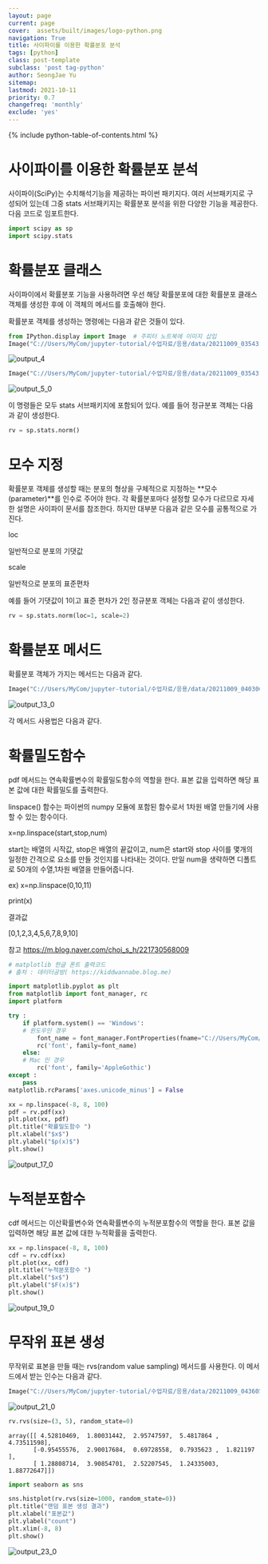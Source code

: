 ```yaml
---
layout: page
current: page
cover:  assets/built/images/logo-python.png
navigation: True
title: 사이파이를 이용한 확률분포 분석
tags: [python]  
class: post-template
subclass: 'post tag-python'
author: SeongJae Yu
sitemap:
lastmod: 2021-10-11
priority: 0.7
changefreq: 'monthly'
exclude: 'yes'
---
```

{% include python-table-of-contents.html %}

# 사이파이를 이용한 확률분포 분석

사이파이(SciPy)는 수치해석기능을 제공하는 파이썬 패키지다. 여러 서브패키지로 구성되어 있는데 그중 stats 서브패키지는 확률분포 분석을 위한 다양한 기능을 제공한다. 다음 코드로 임포트한다.


```python
import scipy as sp
import scipy.stats
```

# 확률분포 클래스

사이파이에서 확률분포 기능을 사용하려면 우선 해당 확률분포에 대한 확률분포 클래스 객체를 생성한 후에 이 객체의 메서드를 호출해야 한다.

확률분포 객체를 생성하는 명령에는 다음과 같은 것들이 있다.


```python
from IPython.display import Image  # 주피터 노트북에 이미지 삽입
Image("C://Users/MyCom/jupyter-tutorial/수업자료/응용/data/20211009_035431_1.png")

```





![output_4](./img/math/output_4.png)





```python
Image("C://Users/MyCom/jupyter-tutorial/수업자료/응용/data/20211009_035431_2.png")

```





![output_5_0](./img/math/output_5_0.png)




이 명령들은 모두 stats 서브패키지에 포함되어 있다. 예를 들어 정규분포 객체는 다음과 같이 생성한다.


```python
rv = sp.stats.norm()

```

# 모수 지정

확률분포 객체를 생성할 때는 분포의 형상을 구체적으로 지정하는 **모수(parameter)**를 인수로 주어야 한다. 각 확률분포마다 설정할 모수가 다르므로 자세한 설명은 사이파이 문서를 참조한다. 하지만 대부분 다음과 같은 모수를 공통적으로 가진다.



loc

일반적으로 분포의 기댓값

scale

일반적으로 분포의 표준편차

예를 들어 기댓값이 1이고 표준 편차가 2인 정규분포 객체는 다음과 같이 생성한다.


```python
rv = sp.stats.norm(loc=1, scale=2)

```

# 확률분포 메서드

확률분포 객체가 가지는 메서드는 다음과 같다.


```python
Image("C://Users/MyCom/jupyter-tutorial/수업자료/응용/data/20211009_040306_1.png")

```





![output_13_0](./img/math/output_13_0.png)




각 메서드 사용법은 다음과 같다.

# 확률밀도함수

pdf 메서드는 연속확률변수의 확률밀도함수의 역할을 한다. 표본 값을 입력하면 해당 표본 값에 대한 확률밀도를 출력한다.


linspace() 함수는 파이썬의 numpy 모듈에 포함된 함수로서 1차원 배열 만들기에 사용할 수 있는 함수이다.

x=np.linspace(start,stop,num)

start는 배열의 시작값, stop은 배열의 끝값이고, num은 start와 stop 사이를 몇개의 일정한 간격으로 요소를 만들 것인지를 나타내는 것이다.
만일 num을 생략하면 디폴트로 50개의 수열,1차원 배열을 만들어줍니다.

ex) x=np.linspace(0,10,11)

print(x)

결과값

[0,1,2,3,4,5,6,7,8,9,10]

참고
https://m.blog.naver.com/choi_s_h/221730568009


```python
# matplotlib 한글 폰트 출력코드
# 출처 : 데이터공방( https://kiddwannabe.blog.me)

import matplotlib.pyplot as plt
from matplotlib import font_manager, rc
import platform

try : 
    if platform.system() == 'Windows':
    # 윈도우인 경우
        font_name = font_manager.FontProperties(fname="C://Users/MyCom/jupyter-tutorial/수업자료/응용/data/NanumGothic.ttf").get_name()
        rc('font', family=font_name)
    else:    
    # Mac 인 경우
        rc('font', family='AppleGothic')
except : 
    pass
matplotlib.rcParams['axes.unicode_minus'] = False   
```


```python
xx = np.linspace(-8, 8, 100)
pdf = rv.pdf(xx)
plt.plot(xx, pdf)
plt.title("확률밀도함수 ")
plt.xlabel("$x$")
plt.ylabel("$p(x)$")
plt.show()

```



![output_17_0](./img/math/output_17_0.png)



# 누적분포함수

cdf 메서드는 이산확률변수와 연속확률변수의 누적분포함수의 역할을 한다. 표본 값을 입력하면 해당 표본 값에 대한 누적확률을 출력한다.


```python
xx = np.linspace(-8, 8, 100)
cdf = rv.cdf(xx)
plt.plot(xx, cdf)
plt.title("누적분포함수 ")
plt.xlabel("$x$")
plt.ylabel("$F(x)$")
plt.show()
```



![output_19_0](./img/math/output_19_0.png)



# 무작위 표본 생성

무작위로 표본을 만들 때는 rvs(random value sampling) 메서드를 사용한다. 이 메서드에서 받는 인수는 다음과 같다.


```python
Image("C://Users/MyCom/jupyter-tutorial/수업자료/응용/data/20211009_043605_1.png")

```





![output_21_0](./img/math/output_21_0.png)





```python
rv.rvs(size=(3, 5), random_state=0)

```




    array([[ 4.52810469,  1.80031442,  2.95747597,  5.4817864 ,  4.73511598],
           [-0.95455576,  2.90017684,  0.69728558,  0.7935623 ,  1.821197  ],
           [ 1.28808714,  3.90854701,  2.52207545,  1.24335003,  1.88772647]])




```python
import seaborn as sns

sns.histplot(rv.rvs(size=1000, random_state=0))
plt.title("랜덤 표본 생성 결과")
plt.xlabel("표본값")
plt.ylabel("count")
plt.xlim(-8, 8)
plt.show()
```



![output_23_0](./img/math/output_23_0.png)
    
  

